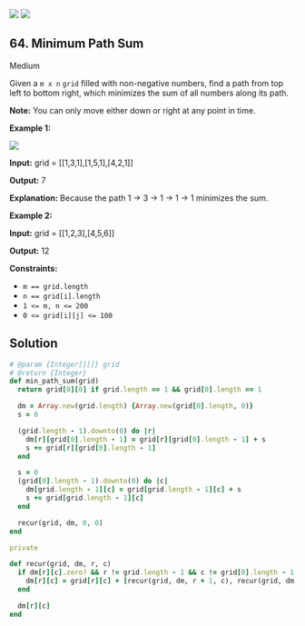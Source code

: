 [![](https://img.shields.io/github/stars/javadev/LeetCode-in-All?label=Stars&style=flat-square)](https://github.com/javadev/LeetCode-in-All)
[![](https://img.shields.io/github/forks/javadev/LeetCode-in-All?label=Fork%20me%20on%20GitHub%20&style=flat-square)](https://github.com/javadev/LeetCode-in-All/fork)

## 64\. Minimum Path Sum

Medium

Given a `m x n` `grid` filled with non-negative numbers, find a path from top left to bottom right, which minimizes the sum of all numbers along its path.

**Note:** You can only move either down or right at any point in time.

**Example 1:**

![](https://assets.leetcode.com/uploads/2020/11/05/minpath.jpg)

**Input:** grid = \[\[1,3,1],[1,5,1],[4,2,1]]

**Output:** 7

**Explanation:** Because the path 1 → 3 → 1 → 1 → 1 minimizes the sum. 

**Example 2:**

**Input:** grid = \[\[1,2,3],[4,5,6]]

**Output:** 12 

**Constraints:**

*   `m == grid.length`
*   `n == grid[i].length`
*   `1 <= m, n <= 200`
*   `0 <= grid[i][j] <= 100`

## Solution

```ruby
# @param {Integer[][]} grid
# @return {Integer}
def min_path_sum(grid)
  return grid[0][0] if grid.length == 1 && grid[0].length == 1

  dm = Array.new(grid.length) {Array.new(grid[0].length, 0)}
  s = 0

  (grid.length - 1).downto(0) do |r|
    dm[r][grid[0].length - 1] = grid[r][grid[0].length - 1] + s
    s += grid[r][grid[0].length - 1]
  end

  s = 0
  (grid[0].length - 1).downto(0) do |c|
    dm[grid.length - 1][c] = grid[grid.length - 1][c] + s
    s += grid[grid.length - 1][c]
  end

  recur(grid, dm, 0, 0)
end

private

def recur(grid, dm, r, c)
  if dm[r][c].zero? && r != grid.length - 1 && c != grid[0].length - 1
    dm[r][c] = grid[r][c] + [recur(grid, dm, r + 1, c), recur(grid, dm, r, c + 1)].min
  end

  dm[r][c]
end
```